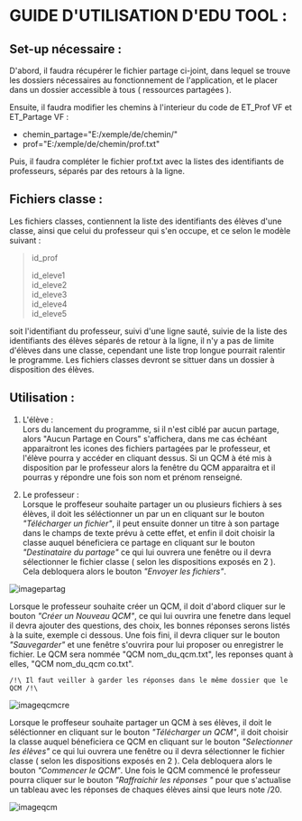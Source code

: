 # GUIDE D'UTILISATION D'EDU TOOL :  

Set-up nécessaire :
-----------------
D'abord, il faudra récupérer le fichier partage ci-joint, dans lequel se trouve les dossiers nécessaires au fonctionnement de l'application, et le placer dans un dossier accessible à tous ( ressources partagées ).

Ensuite, il faudra modifier les chemins à l'interieur du code de ET_Prof VF et ET_Partage VF :
  - chemin_partage="E:/xemple/de/chemin/"
  - prof="E:/xemple/de/chemin/prof.txt"

Puis, il faudra compléter le fichier prof.txt avec la listes des identifiants de professeurs, séparés par des retours à la ligne.

Fichiers classe :
-----------------
Les fichiers classes, contiennent la liste des identifiants des élèves d'une classe, ainsi que celui du professeur qui s'en occupe, et ce selon le modèle suivant :

>id_prof  
>  
>id_eleve1  
id_eleve2  
id_eleve3  
id_eleve4  
id_eleve5  

soit l'identifiant du professeur, suivi d'une ligne sauté, suivie de la liste des identifiants des élèves séparés de retour à la ligne, il n'y a pas de limite d'élèves dans une classe, cependant une liste trop longue pourrait ralentir le programme. Les fichiers classes devront se sittuer dans un dossier à disposition des élèves.
  
Utilisation :
-----------------
1) L'élève :  
Lors du lancement du programme, si il n'est ciblé par aucun partage, alors "Aucun Partage en Cours" s'affichera, dans me cas échéant apparaitront les icones des fichiers partagées par le professeur, et l'élève pourra y accéder en cliquant dessus. Si un QCM  à été mis à disposition par le professeur alors la fenêtre du QCM apparaitra et il pourras y répondre une fois son nom et prénom renseigné.

2) Le professeur :  
Lorsque le proffeseur souhaite partager un ou plusieurs fichiers à ses élèves, il doit les séléctionner un par un en cliquant sur le bouton *"Télécharger un fichier"*,
il peut ensuite donner un titre à son partage dans le champs de texte prévu à cette effet, et enfin il doit choisir la classe auquel béneficiera ce partage en cliquant sur le bouton *"Destinataire du partage"* ce qui lui ouvrera une fenêtre ou il devra sélectionner le fichier classe ( selon les dispositions exposés en 2 ). Cela debloquera alors le bouton *"Envoyer les fichiers"*.   

![imagepartag](https://github.com/chauletr/test/blob/main/partage.png)  
  
Lorsque le professeur souhaite créer un QCM, il doit d'abord cliquer sur le bouton *"Créer un Nouveau QCM"*, ce qui lui ouvrira une fenetre dans lequel il devra ajouter des questions, des choix, les bonnes réponses serons listés à la suite, exemple ci dessous. Une fois fini, il devra cliquer sur le bouton *"Sauvegarder"* et une fenêtre s'ouvrira pour lui proposer ou enregistrer le fichier. Le QCM sera nommée "QCM nom_du_qcm.txt", les reponses quant à elles, "QCM nom_du_qcm co.txt".  

`/!\ Il faut veiller à garder les réponses dans le même dossier que le QCM /!\`

![imageqcmcre](https://github.com/chauletr/test/blob/main/qcm!creation.png)

Lorsque le proffeseur souhaite partager un QCM à ses élèves, il doit le séléctionner en cliquant sur le bouton *"Télécharger un QCM"*, il doit choisir la classe auquel béneficiera ce QCM en cliquant sur le bouton *"Selectionner les élèves"* ce qui lui ouvrera une fenêtre ou il devra sélectionner le fichier classe ( selon les dispositions exposés en 2 ). Cela debloquera alors le bouton *"Commencer le QCM"*. Une fois le QCM commencé le professeur pourra cliquer sur le bouton *"Raffraichir les réponses "* pour que s'actualise un tableau avec les réponses de chaques élèves ainsi que leurs note /20.  

![imageqcm](https://github.com/chauletr/test/blob/main/qcm.png)
